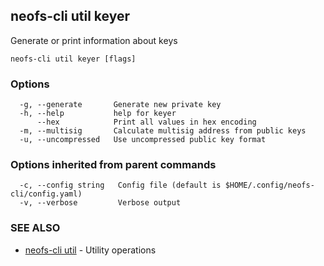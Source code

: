 ## neofs-cli util keyer

Generate or print information about keys

```
neofs-cli util keyer [flags]
```

### Options

```
  -g, --generate       Generate new private key
  -h, --help           help for keyer
      --hex            Print all values in hex encoding
  -m, --multisig       Calculate multisig address from public keys
  -u, --uncompressed   Use uncompressed public key format
```

### Options inherited from parent commands

```
  -c, --config string   Config file (default is $HOME/.config/neofs-cli/config.yaml)
  -v, --verbose         Verbose output
```

### SEE ALSO

* [neofs-cli util](neofs-cli_util.md)	 - Utility operations

